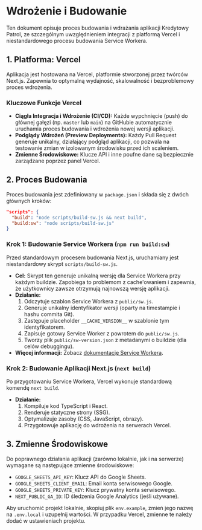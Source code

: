 # Wdrożenie i Budowanie

Ten dokument opisuje proces budowania i wdrażania aplikacji Kredytowy Patrol, ze szczególnym uwzględnieniem integracji z platformą Vercel i niestandardowego procesu budowania Service Workera.

## 1. Platforma: Vercel

Aplikacja jest hostowana na Vercel, platformie stworzonej przez twórców Next.js. Zapewnia to optymalną wydajność, skalowalność i bezproblemowy proces wdrożenia.

### Kluczowe Funkcje Vercel

- **Ciągła Integracja i Wdrożenie (CI/CD):** Każde wypchnięcie (push) do głównej gałęzi (np. `master` lub `main`) na GitHubie automatycznie uruchamia proces budowania i wdrożenia nowej wersji aplikacji.
- **Podglądy Wdrożeń (Preview Deployments):** Każdy Pull Request generuje unikalny, działający podgląd aplikacji, co pozwala na testowanie zmian w izolowanym środowisku przed ich scaleniem.
- **Zmienne Środowiskowe:** Klucze API i inne poufne dane są bezpiecznie zarządzane poprzez panel Vercel.

## 2. Proces Budowania

Proces budowania jest zdefiniowany w `package.json` i składa się z dwóch głównych kroków:

```json
"scripts": {
  "build": "node scripts/build-sw.js && next build",
  "build:sw": "node scripts/build-sw.js"
}
```

### Krok 1: Budowanie Service Workera (`npm run build:sw`)

Przed standardowym procesem budowania Next.js, uruchamiany jest niestandardowy skrypt `scripts/build-sw.js`.

- **Cel:** Skrypt ten generuje unikalną wersję dla Service Workera przy każdym buildzie. Zapobiega to problemom z cache'owaniem i zapewnia, że użytkownicy zawsze otrzymują najnowszą wersję aplikacji.
- **Działanie:**
  1. Odczytuje szablon Service Workera z `public/sw.js`.
  2. Generuje unikalny identyfikator wersji (oparty na timestampie i hashu commita Git).
  3. Zastępuje placeholder `__CACHE_VERSION__` w szablonie tym identyfikatorem.
  4. Zapisuje gotowy Service Worker z powrotem do `public/sw.js`.
  5. Tworzy plik `public/sw-version.json` z metadanymi o buildzie (dla celów debuggingu).
- **Więcej informacji:** Zobacz [dokumentację Service Workera](SW.md).

### Krok 2: Budowanie Aplikacji Next.js (`next build`)

Po przygotowaniu Service Workera, Vercel wykonuje standardową komendę `next build`.

- **Działanie:**
  1. Kompiluje kod TypeScript i React.
  2. Renderuje statyczne strony (SSG).
  3. Optymalizuje zasoby (CSS, JavaScript, obrazy).
  4. Przygotowuje aplikację do wdrożenia na serwerach Vercel.

## 3. Zmienne Środowiskowe

Do poprawnego działania aplikacji (zarówno lokalnie, jak i na serwerze) wymagane są następujące zmienne środowiskowe:

- `GOOGLE_SHEETS_API_KEY`: Klucz API do Google Sheets.
- `GOOGLE_SHEETS_CLIENT_EMAIL`: Email konta serwisowego Google.
- `GOOGLE_SHEETS_PRIVATE_KEY`: Klucz prywatny konta serwisowego.
- `NEXT_PUBLIC_GA_ID`: ID śledzenia Google Analytics (jeśli używane).

Aby uruchomić projekt lokalnie, skopiuj plik `env.example`, zmień jego nazwę na `.env.local` i uzupełnij wartości. W przypadku Vercel, zmienne te należy dodać w ustawieniach projektu. 
